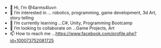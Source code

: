- 👋 Hi, I’m @4arms4luvn
- 👀 I’m interested in ... robotics, programming, game development, 3d Art, story telling
- 🌱 I’m currently learning ...C#, Unity, Programming Bootcamp
- 💞️ I’m looking to collaborate on ...Game Projects, Art
- 📫 How to reach me ...https://www.facebook.com/profile.php?id=100073752081725

<!---
Ikodro/Ikodro is a ✨ special ✨ repository because its `README.md` (this file) appears on your GitHub profile.
You can click the Preview link to take a look at your changes.
--->
